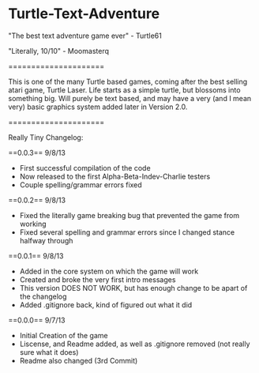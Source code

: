 Turtle-Text-Adventure
=====================

"The best text adventure game ever" - Turtle61

"Literally, 10/10" - Moomasterq

=====================

This is one of the many Turtle based games, coming after the best selling atari game, Turtle Laser.  Life starts as a simple turtle, but blossoms into something big.  Will purely be text based, and may have a very (and I mean very) basic graphics system added later in Version 2.0.

=====================

Really Tiny Changelog:

==0.0.3== 9/8/13
- First successful compilation of the code
- Now released to the first Alpha-Beta-Indev-Charlie testers
- Couple spelling/grammar errors fixed

==0.0.2== 9/8/13
- Fixed the literally game breaking bug that prevented the game from working
- Fixed several spelling and grammar errors since I changed stance halfway through

==0.0.1== 9/8/13 
- Added in the core system on which the game will work
- Created and broke the very first intro messages
- This version DOES NOT WORK, but has enough change to be apart of the changelog
- Added .gitignore back, kind of figured out what it did

==0.0.0== 9/7/13
- Initial Creation of the game
- Liscense, and Readme added, as well as .gitignore removed (not really sure what it does)
- Readme also changed (3rd Commit)